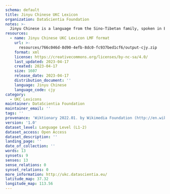 ```yaml
---
schema: default
title: Jinyu Chinese UKC Lexicon
organization: DataScientia Foundation
notes: >-
  Jinyu Chinese is a language from the Sino-Tibetan family, spoken in Eurasia. The UKC Lexicon of Jinyu Chinese is represented as a lexico-semantic network. It consists of words, word senses, synsets, as well as sense-level and synset-level relationships.
resources:
  - name: Jinyu Chinese UKC Lexicon LMF format
    url: >-
      resources/766c046d-8d90-4efb-8dc0-fc937bed1cf6/output-cjy.zip
    format: xml
    license: https://creativecommons.org/licenses/by-nc-sa/4.0/
    last_updated: 2023-04-17
    created: 2023-04-17
    size: 1607
    release_date: 2023-04-17
    distribution_document: ''
    language: Jinyu Chinese
    language_code: cjy
category:
  - UKC Lexicons
maintainer: DataScientia Foundation
maintainer_email: ''
tags: ''
provenance: 'Wiktionary 2022.01. by Wikimedia Foundation (http://en.wiktionary.org); Princeton WordNet 2.1 by Princeton University (https://wordnet.princeton.edu)'
version: '1.0'
dataset_level: Language Level (L1-2)
dataset_access: Open Access
dataset_description: ''
landing_page: ''
date_of_collection: ''
words: 13
synsets: 9
senses: 13
sense_relations: 0
synset_relations: 0
more_information: http://ukc.datascientia.eu/
latitude_map: 37.32
longitude_map: 113.56
---
```

